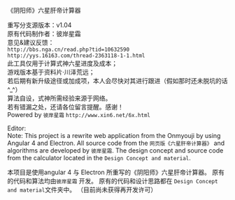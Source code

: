 
《阴阳师》六星肝帝计算器
    	 
重写分支源版本：v1.04　　  
原有代码制作者：彼岸星霜  
意见&建议反馈：  
`http://bbs.nga.cn/read.php?tid=10632590`   
`http://yys.16163.com/thread-2363118-1-1.html`   
此工具仅用于计算式神六星进度及成本；  
游戏版本基于资料片·川泽荒远；  
若后期有新升级途径或加成项，本人会尽快对其进行跟进（假如那时还未脱坑的话 ^_^）  
算法自设，式神所需经验来源于网络。  
若有错漏之处，还请各位留言提醒。感谢！  
Powered by `彼岸星霜`
`http://www.xin6.net/6x.html`


Editor:  
Note: This project is a rewrite web application from the Onmyouji by using Angular 4 and Electron. All source code from the `网页版《六星肝帝计算器》` and algorithms are developed by `彼岸星霜`.
The design concept and source code from the calculator located in the `Design Concept and material`.  

本项目是使用angular 4 与 Electron 所重写的《阴阳师》六星肝帝计算器。 原有的代码和算法均由`彼岸星霜` 开发。
原有的代码和设计思路都在 `Design Concept and material`文件夹中。
（目前尚未获得再开发许可）